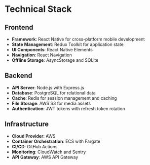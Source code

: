 # Technical Stack

## Frontend
- **Framework**: React Native for cross-platform mobile development
- **State Management**: Redux Toolkit for application state
- **UI Components**: React Native Elements
- **Navigation**: React Navigation
- **Offline Storage**: AsyncStorage and SQLite

## Backend
- **API Server**: Node.js with Express.js
- **Database**: PostgreSQL for relational data
- **Cache**: Redis for session management and caching
- **File Storage**: AWS S3 for media assets
- **Authentication**: JWT tokens with refresh token rotation

## Infrastructure
- **Cloud Provider**: AWS
- **Container Orchestration**: ECS with Fargate
- **CI/CD**: GitHub Actions
- **Monitoring**: CloudWatch and Sentry
- **API Gateway**: AWS API Gateway
